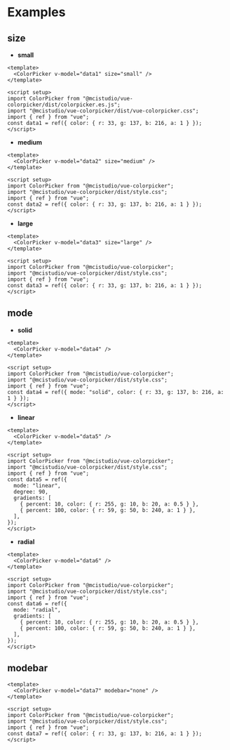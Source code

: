 <script setup>
import { useData } from 'vitepress'
import ColorPicker from '@mcistudio/vue-colorpicker'
import '@mcistudio/vue-colorpicker/dist/vue-colorpicker.css'
import { ref } from 'vue'

// const data1 = ref({color:{ r: 33, g: 137, b: 216, a: 1 }})
// const data2 = ref({color:{ r: 33, g: 137, b: 216, a: 1 }})
// const data3 = ref({color:{ r: 33, g: 137, b: 216, a: 1 }})
// const data4 = ref({mode:'solid',color:{ r: 33, g: 137, b: 216, a: 1 }})
// const data5 = ref({
//   mode: 'linear',
//   degree: 90,
//   gradients: [
//     { percent: 10, color: { r: 255, g: 10, b: 20, a: 0.5 } },
//     { percent: 100, color: { r: 59, g: 50, b: 240, a: 1 } }
//   ]
// })
// const data6 = ref({
//   mode: 'radial',
//   gradients: [
//     { percent: 10, color: { r: 255, g: 10, b: 20, a: 0.5 } },
//     { percent: 100, color: { r: 59, g: 50, b: 240, a: 1 } }
//   ]
// })
// const data7 = ref({color:{ r: 33, g: 137, b: 216, a: 1 }})

// function changed(color) {
//   console.log('color changed', color)
// }
</script>

# Examples

## size

- **small**
  <ClientOnly>
  <ColorPicker v-model="data1" size="small" />
  </ClientOnly>

```vue
<template>
  <ColorPicker v-model="data1" size="small" />
</template>

<script setup>
import ColorPicker from "@mcistudio/vue-colorpicker/dist/colorpicker.es.js";
import "@mcistudio/vue-colorpicker/dist/vue-colorpicker.css";
import { ref } from "vue";
const data1 = ref({ color: { r: 33, g: 137, b: 216, a: 1 } });
</script>
```

- **medium**
  <ClientOnly>
  <ColorPicker v-model="data2" size="medium" />
  </ClientOnly>

```vue
<template>
  <ColorPicker v-model="data2" size="medium" />
</template>

<script setup>
import ColorPicker from "@mcistudio/vue-colorpicker";
import "@mcistudio/vue-colorpicker/dist/style.css";
import { ref } from "vue";
const data2 = ref({ color: { r: 33, g: 137, b: 216, a: 1 } });
</script>
```

- **large**
  <ClientOnly>
  <ColorPicker v-model="data3" size="large" />
  </ClientOnly>

```vue
<template>
  <ColorPicker v-model="data3" size="large" />
</template>

<script setup>
import ColorPicker from "@mcistudio/vue-colorpicker";
import "@mcistudio/vue-colorpicker/dist/style.css";
import { ref } from "vue";
const data3 = ref({ color: { r: 33, g: 137, b: 216, a: 1 } });
</script>
```

## mode

- **solid**
  <ClientOnly>
  <ColorPicker v-model="data4" />
  </ClientOnly>

```vue
<template>
  <ColorPicker v-model="data4" />
</template>

<script setup>
import ColorPicker from "@mcistudio/vue-colorpicker";
import "@mcistudio/vue-colorpicker/dist/style.css";
import { ref } from "vue";
const data4 = ref({ mode: "solid", color: { r: 33, g: 137, b: 216, a: 1 } });
</script>
```

- **linear**
  <ClientOnly>
  <ColorPicker v-model="data5" />
  </ClientOnly>

```vue
<template>
  <ColorPicker v-model="data5" />
</template>

<script setup>
import ColorPicker from "@mcistudio/vue-colorpicker";
import "@mcistudio/vue-colorpicker/dist/style.css";
import { ref } from "vue";
const data5 = ref({
  mode: "linear",
  degree: 90,
  gradients: [
    { percent: 10, color: { r: 255, g: 10, b: 20, a: 0.5 } },
    { percent: 100, color: { r: 59, g: 50, b: 240, a: 1 } },
  ],
});
</script>
```

- **radial**
  <ClientOnly>
  <ColorPicker v-model="data6" />
  </ClientOnly>

```vue
<template>
  <ColorPicker v-model="data6" />
</template>

<script setup>
import ColorPicker from "@mcistudio/vue-colorpicker";
import "@mcistudio/vue-colorpicker/dist/style.css";
import { ref } from "vue";
const data6 = ref({
  mode: "radial",
  gradients: [
    { percent: 10, color: { r: 255, g: 10, b: 20, a: 0.5 } },
    { percent: 100, color: { r: 59, g: 50, b: 240, a: 1 } },
  ],
});
</script>
```

## modebar

<ClientOnly>
<ColorPicker v-model="data7" modebar="none" />
</ClientOnly>

```vue
<template>
  <ColorPicker v-model="data7" modebar="none" />
</template>

<script setup>
import ColorPicker from "@mcistudio/vue-colorpicker";
import "@mcistudio/vue-colorpicker/dist/style.css";
import { ref } from "vue";
const data7 = ref({ color: { r: 33, g: 137, b: 216, a: 1 } });
</script>
```
